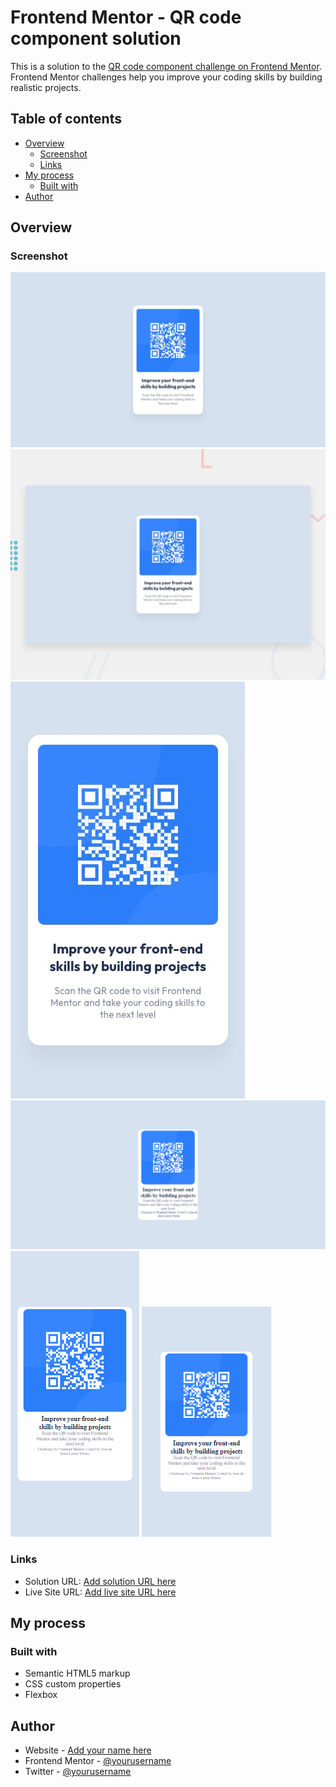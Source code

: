 # Frontend Mentor - QR code component solution

This is a solution to the [QR code component challenge on Frontend Mentor](https://www.frontendmentor.io/challenges/qr-code-component-iux_sIO_H). Frontend Mentor challenges help you improve your coding skills by building realistic projects. 

## Table of contents

- [Overview](#overview)
  - [Screenshot](#screenshot)
  - [Links](#links)
- [My process](#my-process)
  - [Built with](#built-with)
- [Author](#author)

## Overview

### Screenshot

![Design for the QR code component coding challenge](./design/desktop-design.jpg)
![Design preview for the QR code component coding challenge - Desktop Overview](./design/desktop-preview.jpg)
![Design preview for the QR code component coding challenge - Mobile Overview](./design/mobile-design.jpg)
![Challenge Overview](./images/screenshot.png)
![Samsung Galaxy A51/71 Overview](./images/screenshot-samsung.png)
![Iphone-6-7-8-plus.png Overview](./images/screenshot-iphone-6-7-8-plus.png)

### Links

- Solution URL: [Add solution URL here](https://your-solution-url.com)
- Live Site URL: [Add live site URL here](https://your-live-site-url.com)

## My process

### Built with

- Semantic HTML5 markup
- CSS custom properties
- Flexbox

## Author

- Website - [Add your name here](https://www.your-site.com)
- Frontend Mentor - [@yourusername](https://www.frontendmentor.io/profile/yourusername)
- Twitter - [@yourusername](https://www.twitter.com/yourusername)